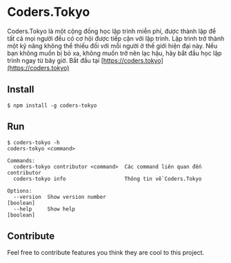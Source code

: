 # Coders.Tokyo

Coders.Tokyo là một cộng đồng học lập trình miễn phí, được thành lập để tất cả mọi người đều có cơ hội được tiếp cận với lập trình.
Lập trình trở thành một kỹ năng không thể thiếu đối với mỗi người ở thế giới hiện đại này.
Nếu bạn không muốn bị bỏ xa, không muốn trở nên lạc hậu, hãy bắt đầu học lập trình ngay từ bây giờ.
Bắt đầu tại [https://coders.tokyo](https://coders.tokyo)

## Install

```
$ npm install -g coders-tokyo
```

## Run

```
$ coders-tokyo -h
coders-tokyo <command>

Commands:
  coders-tokyo contributor <command>  Các command liên quan đến contributor
  coders-tokyo info                   Thông tin về Coders.Tokyo

Options:
  --version  Show version number                                       [boolean]
  --help     Show help                                                 [boolean]
```

## Contribute

Feel free to contribute features you think they are cool to this project.
